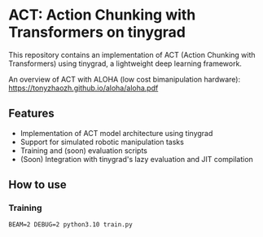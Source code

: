 # ACT: Action Chunking with Transformers on tinygrad

This repository contains an implementation of ACT (Action Chunking with Transformers) using tinygrad, a lightweight deep learning framework.

An overview of ACT with ALOHA (low cost bimanipulation hardware): https://tonyzhaozh.github.io/aloha/aloha.pdf

## Features
* Implementation of ACT model architecture using tinygrad
* Support for simulated robotic manipulation tasks
* Training and (soon) evaluation scripts
* (Soon) Integration with tinygrad's lazy evaluation and JIT compilation

## How to use

### Training

```
BEAM=2 DEBUG=2 python3.10 train.py
```
